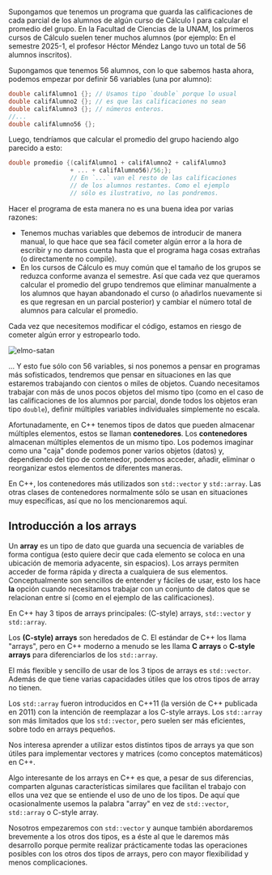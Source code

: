 Supongamos que tenemos un programa que guarda las calificaciones de cada parcial de los alumnos de algún curso de Cálculo I para calcular el promedio del grupo. En la Facultad de Ciencias de la UNAM, los primeros cursos de Cálculo suelen tener muchos alumnos (por ejemplo: En el semestre 2025-1, el profesor Héctor Méndez Lango tuvo un total de 56 alumnos inscritos).

Supongamos que tenemos 56 alumnos, con lo que sabemos hasta ahora, podemos empezar por definir 56 variables (una por alumno):
```c++
double califAlumno1 {}; // Usamos tipo `double` porque lo usual
double califAlumno2 {}; // es que las calificaciones no sean
double califAlumno3 {}; // números enteros.
//...
double califAlumno56 {};
```

Luego, tendríamos que calcular el promedio del grupo haciendo algo parecido a esto:
```c++
double promedio {(califAlumno1 + califAlumno2 + califAlumno3
                 + ... + califAlumno56)/56;}; 
                 // En `...` van el resto de las calificaciones
                 // de los alumnos restantes. Como el ejemplo
                 // sólo es ilustrativo, no las pondremos.
```

Hacer el programa de esta manera no es una buena idea por varias razones:
* Tenemos muchas variables que debemos de introducir de manera manual, lo que hace que sea fácil cometer algún error a la hora de escribir y no darnos cuenta hasta que el programa haga cosas extrañas (o directamente no compile).
* En los cursos de Cálculo es muy común que el tamaño de los grupos se reduzca conforme avanza el semestre. Así que cada vez que queramos calcular el promedio del grupo tendremos que eliminar manualmente a los alumnos que hayan abandonado el curso (o añadirlos nuevamente si es que regresan en un parcial posterior) y cambiar el número total de alumnos para calcular el promedio.

Cada vez que necesitemos modificar el código, estamos en riesgo de cometer algún error y estropearlo todo.

![elmo-satan](https://github.com/user-attachments/assets/425fddd8-4fc5-4384-8297-88a03007cd50)

... Y esto fue sólo con 56 variables, si nos ponemos a pensar en programas más sofisticados, tendremos que pensar en situaciones en las que estaremos trabajando con cientos o miles de objetos. Cuando necesitamos trabajar con más de unos pocos objetos del mismo tipo (como en el caso de las calificaciones de los alumnos por parcial, donde todos los objetos eran tipo `double`), definir múltiples variables individuales simplemente no escala.

Afortunadamente, en C++ tenemos tipos de datos que pueden almacenar múltiples elementos, estos se llaman **contenedores**. Los **contenedores** almacenan múltiples elementos de un mismo tipo. Los podemos imaginar como una "caja" donde podemos poner varios objetos (datos) y, dependiendo del tipo de contenedor, podemos acceder, añadir, eliminar o reorganizar estos elementos de diferentes maneras.

En C++, los contenedores más utilizados son `std::vector` y `std::array`. Las otras clases de contenedores normalmente sólo se usan en situaciones muy específicas, así que no los mencionaremos aquí.

## Introducción a los arrays

Un **array** es un tipo de dato que guarda una secuencia de variables de forma contigua (esto quiere decir que cada elemento se coloca en una ubicación de memoria adyacente, sin espacios). Los arrays permiten acceder de forma rápida y directa a cualquiera de sus elementos. Conceptualmente son sencillos de entender y fáciles de usar, esto los hace **la** opción cuando necesitamos trabajar con un conjunto de datos que se relacionan entre sí (como en el ejemplo de las calificaciones).

En C++ hay 3 tipos de arrays principales: (C-style) arrays, `std::vector` y `std::array`.

Los **(C-style) arrays** son heredados de C. El estándar de C++ los llama "arrays", pero en C++ moderno a menudo se les llama **C arrays** o **C-style arrays** para diferenciarlos de los `std::array`.

El más flexible y sencillo de usar de los 3 tipos de arrays es `std::vector`. Además de que tiene varias capacidades útiles que los otros tipos de array no tienen.

Los `std::array` fueron introducidos en C++11 (la versión de C++ publicada en 2011) con la intención de reemplazar a los C-style arrays. Los `std::array` son más limitados que los `std::vector`, pero suelen ser más eficientes, sobre todo en arrays pequeños.

Nos interesa aprender a utilizar estos distintos tipos de arrays ya que son útiles para implementar vectores y matrices (como conceptos matemáticos) en C++.

Algo interesante de los arrays en C++ es que, a pesar de sus diferencias, comparten algunas características similares que facilitan el trabajo con ellos una vez que se entiende el uso de uno de los tipos. De aquí que ocasionalmente usemos la palabra "array" en vez de `std::vector`, `std::array` o C-style array.

Nosotros empezaremos con `std::vector` y aunque también abordaremos brevemente a los otros dos tipos, es a éste al que le daremos más desarrollo porque permite realizar prácticamente todas las operaciones posibles con los otros dos tipos de arrays, pero con mayor flexibilidad y menos complicaciones.
